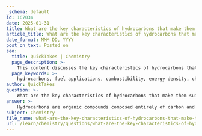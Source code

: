 ```yaml
---
_schema: default
id: 167034
date: 2025-01-31
title: What are the key characteristics of hydrocarbons that make them suitable for fuel applications?
article_title: What are the key characteristics of hydrocarbons that make them suitable for fuel applications?
date_format: MMM DD, YYYY
post_on_text: Posted on
seo:
  title: QuickTakes | Chemistry
  page_description: >-
    This content discusses the key characteristics of hydrocarbons that make them suitable for fuel applications, including their combustibility, high energy density, variety of forms, chemical stability, and the impact of environmental considerations.
  page_keywords: >-
    hydrocarbons, fuel applications, combustibility, energy density, chemical stability, functional groups, environmental considerations, combustion, storage, transportation
author: QuickTakes
question: >-
    What are the key characteristics of hydrocarbons that make them suitable for fuel applications?
answer: >-
    Hydrocarbons are organic compounds composed entirely of carbon and hydrogen atoms, and they play a crucial role in fuel applications due to several key characteristics:\n\n1. **Combustibility**: Hydrocarbons are highly combustible, meaning they can easily react with oxygen to produce energy in the form of heat and light. This property makes them ideal for use as fuels in various applications, including transportation, heating, and electricity generation.\n\n2. **Energy Density**: Hydrocarbons have a high energy density, which means they can store a significant amount of energy in a relatively small volume. This characteristic is particularly advantageous for fuels, as it allows for efficient storage and transportation.\n\n3. **Variety of Forms**: Hydrocarbons can exist in various forms, including aliphatic (alkanes, alkenes, and alkynes) and aromatic hydrocarbons. This diversity allows for a wide range of fuel types, each with specific properties suitable for different applications. For example, methane (CH₄) is a simple alkane that is a major component of natural gas, while gasoline is a complex mixture of various hydrocarbons.\n\n4. **Chemical Stability**: Many hydrocarbons are chemically stable, which means they do not readily react with other substances under normal conditions. This stability is beneficial for storage and handling, as it reduces the risk of unwanted reactions that could lead to hazards.\n\n5. **Functional Group Modifications**: While hydrocarbons are primarily composed of carbon and hydrogen, the introduction of functional groups can modify their properties and enhance their utility. For instance, adding a hydroxyl group (OH) can convert a hydrocarbon into an alcohol, which may have different combustion characteristics or be used as a solvent.\n\n6. **Environmental Considerations**: Although hydrocarbons are effective fuels, their combustion produces carbon dioxide (CO₂) and other pollutants. This has led to increased interest in cleaner alternatives and the development of technologies to reduce emissions from hydrocarbon fuels.\n\nIn summary, the combustibility, energy density, variety of forms, chemical stability, and potential for modification through functional groups make hydrocarbons highly suitable for fuel applications. However, environmental considerations are increasingly influencing the use and development of hydrocarbon-based fuels.
subject: Chemistry
file_name: what-are-the-key-characteristics-of-hydrocarbons-that-make-them-suitable-for-fuel-applications.md
url: /learn/chemistry/questions/what-are-the-key-characteristics-of-hydrocarbons-that-make-them-suitable-for-fuel-applications
---
```


&nbsp;